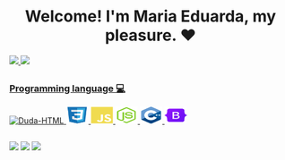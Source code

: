 <h1 align="center">Welcome! I'm Maria Eduarda, my pleasure. ❤️</h1>
<div>
  <a href="https://github.com/fmadu">
  <img height="180em" src="https://github-readme-stats.vercel.app/api?username=fmadu&show_icons=true&theme=radical&include_all_commits=true&count_private=true"/>
  <img height="180em" src="https://github-readme-stats.vercel.app/api/top-langs/?username=fmadu&layout=compact&langs_count=7&theme=radical"/>
</div>

##
  <h3>Programming language 💻</h3>
<div>
  <img alt="Duda-HTML"  width="60" src="https://user-images.githubusercontent.com/65462741/187539143-91d5e420-5a5c-460b-8542-1b84a718d93c.png">
  <img alt="Duda-CSS" height="30" width="40" src="https://raw.githubusercontent.com/devicons/devicon/master/icons/css3/css3-original.svg">
  <img alt="Duda-Js" height="30" width="40" src="https://raw.githubusercontent.com/devicons/devicon/master/icons/javascript/javascript-plain.svg">
  <img alt="Duda-node" height="30" width="40" src="https://raw.githubusercontent.com/devicons/devicon/master/icons/nodejs/nodejs-original.svg">
  <img alt="Duda-CPlus" height="30" width="40" src="https://raw.githubusercontent.com/devicons/devicon/master/icons/cplusplus/cplusplus-original.svg">
  <img alt="Duda-bootstrap" height="30" width="40" src="https://raw.githubusercontent.com/devicons/devicon/master/icons/bootstrap/bootstrap-original.svg">
</div>

##

<div>
  <a href="https://instagram.com/fmadu21" target="_blank"><img src="https://img.shields.io/badge/-Instagram-%23E4405F?style=for-the-badge&logo=instagram&logoColor=white" target="_blank"></a>
  <a href = "mailto:eduardafonseca.torres@gmail.com"><img src="https://img.shields.io/badge/Gmail-D14836?style=for-the-badge&logo=gmail&logoColor=white" target="_blank"></a>
  <a href="https://www.linkedin.com/in/maria-eduarda-fonseca-torres-bab5821b4" target="_blank"><img src="https://img.shields.io/badge/-LinkedIn-%230077B5?style=for-the-badge&logo=linkedin&logoColor=white" target="_blank"></a> 
</div>

